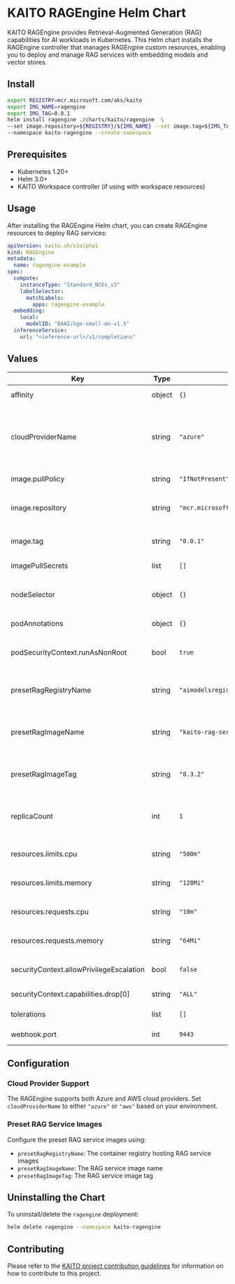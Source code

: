 # KAITO RAGEngine Helm Chart

KAITO RAGEngine provides Retrieval-Augmented Generation (RAG) capabilities for AI workloads in Kubernetes. This Helm chart installs the RAGEngine controller that manages RAGEngine custom resources, enabling you to deploy and manage RAG services with embedding models and vector stores.

## Install

```bash
export REGISTRY=mcr.microsoft.com/aks/kaito
export IMG_NAME=ragengine
export IMG_TAG=0.0.1
helm install ragengine ./charts/kaito/ragengine  \
--set image.repository=${REGISTRY}/${IMG_NAME} --set image.tag=${IMG_TAG} \
--namespace kaito-ragengine --create-namespace
```

## Prerequisites

- Kubernetes 1.20+
- Helm 3.0+
- KAITO Workspace controller (if using with workspace resources)

## Usage

After installing the RAGEngine Helm chart, you can create RAGEngine resources to deploy RAG services:

```yaml
apiVersion: kaito.sh/v1alpha1
kind: RAGEngine
metadata:
  name: ragengine-example
spec:
  compute:
    instanceType: "Standard_NC6s_v3"
    labelSelector:
      matchLabels:
        apps: ragengine-example
  embedding:
    local:
      modelID: "BAAI/bge-small-en-v1.5"
  inferenceService:
    url: "<inference-url>/v1/completions"
```

## Values

| Key                          | Type   | Default                                      | Description                                                   |
|------------------------------|--------|----------------------------------------------|---------------------------------------------------------------|
| affinity                     | object | `{}`                                         | Pod affinity settings                                         |
| cloudProviderName            | string | `"azure"`                                    | Karpenter cloud provider name. Values can be "azure" or "aws" |
| image.pullPolicy             | string | `"IfNotPresent"`                             | Image pull policy                                             |
| image.repository             | string | `"mcr.microsoft.com/aks/kaito/ragengine"`    | RAGEngine controller image repository                         |
| image.tag                    | string | `"0.0.1"`                                    | RAGEngine controller image tag                                |
| imagePullSecrets             | list   | `[]`                                         | Image pull secrets                                            |
| nodeSelector                 | object | `{}`                                         | Node selector for pod assignment                              |
| podAnnotations               | object | `{}`                                         | Pod annotations                                               |
| podSecurityContext.runAsNonRoot | bool | `true`                                       | Run container as non-root user                                |
| presetRagRegistryName        | string | `"aimodelsregistrytest.azurecr.io"`          | Registry for preset RAG service images                        |
| presetRagImageName           | string | `"kaito-rag-service"`                        | Name of the preset RAG service image                          |
| presetRagImageTag            | string | `"0.3.2"`                                    | Tag of the preset RAG service image                           |
| replicaCount                 | int    | `1`                                          | Number of replicas for the RAGEngine controller              |
| resources.limits.cpu         | string | `"500m"`                                     | CPU resource limits                                           |
| resources.limits.memory      | string | `"128Mi"`                                    | Memory resource limits                                        |
| resources.requests.cpu       | string | `"10m"`                                      | CPU resource requests                                         |
| resources.requests.memory    | string | `"64Mi"`                                     | Memory resource requests                                      |
| securityContext.allowPrivilegeEscalation | bool | `false`                           | Allow privilege escalation                                    |
| securityContext.capabilities.drop[0] | string | `"ALL"`                               | Capabilities to drop                                          |
| tolerations                  | list   | `[]`                                         | Pod tolerations                                               |
| webhook.port                 | int    | `9443`                                       | Webhook server port                                           |

## Configuration

### Cloud Provider Support
The RAGEngine supports both Azure and AWS cloud providers. Set `cloudProviderName` to either `"azure"` or `"aws"` based on your environment.

### Preset RAG Service Images
Configure the preset RAG service images using:
- `presetRagRegistryName`: The container registry hosting RAG service images
- `presetRagImageName`: The RAG service image name
- `presetRagImageTag`: The RAG service image tag

## Uninstalling the Chart

To uninstall/delete the `ragengine` deployment:

```bash
helm delete ragengine --namespace kaito-ragengine
```

## Contributing

Please refer to the [KAITO project contribution guidelines](https://github.com/kaito-project/kaito/blob/main/CONTRIBUTING.md) for information on how to contribute to this project.
